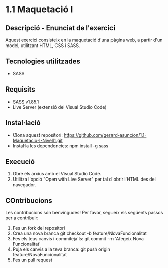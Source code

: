 # 1.1 Maquetació I

## Descripció - Enunciat de l'exercici

Aquest exercici consisteix en la maquetació d'una pàgina web, a partir d'un model, utilitzant HTML, CSS i SASS.

## Tecnologies utilitzades

- SASS

## Requisits

- SASS v1.85.1
- Live Server (extensió del Visual Studio Code)

## Instal·lació

- Clona aquest repositori: https://github.com/gerard-asuncion/1.1-Maquetacio-I-Nivell1.git
- Instal·la les dependències: npm install -g sass

## Execució

1. Obre els arxius amb el Visual Studio Code.
2. Utilitza l'opció "Open with Live Server" per tal d'obrir l'HTML des del navegador.

## COntribucions

Les contribucions són benvingudes! Per favor, segueix els següents passos per a contribuir:

1. Fes un fork del repositori
2. Crea una nova branca git checkout -b feature/NovaFuncionalitat
3. Fes els teus canvis i commiteja'ls: git commit -m 'Afegeix Nova Funcionalitat'
4. Puja els canvis a la teva branca: git push origin feature/NovaFuncionalitat
5. Fes un pull request